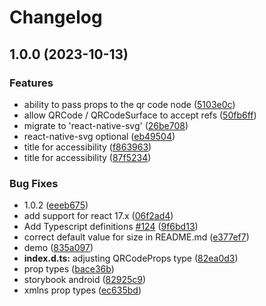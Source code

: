 # Changelog

## 1.0.0 (2023-10-13)


### Features

* ability to pass props to the qr code node ([5103e0c](https://github.com/rosskhanas/react-qr-code/commit/5103e0caa5e49f011fa68ddc01f9a156da6fcc84))
* allow QRCode / QRCodeSurface to accept refs ([50fb6ff](https://github.com/rosskhanas/react-qr-code/commit/50fb6ff09f22d2428be79f868032037433f767a8))
* migrate to 'react-native-svg' ([26be708](https://github.com/rosskhanas/react-qr-code/commit/26be70884b19f654c2caa442952d2692b35fc1b2))
* react-native-svg optional ([eb49504](https://github.com/rosskhanas/react-qr-code/commit/eb4950407cf887527552d52e10af130a46fcf43d))
* title for accessibility ([f863963](https://github.com/rosskhanas/react-qr-code/commit/f863963064d6f75068cb68ae7a5e4e3e6e0d61f5))
* title for accessibility ([87f5234](https://github.com/rosskhanas/react-qr-code/commit/87f5234f057b4c5f18b6e8a63464eb51accb2a28))


### Bug Fixes

* 1.0.2 ([eeeb675](https://github.com/rosskhanas/react-qr-code/commit/eeeb6754555e29c3b576a2c1a96b34057135dc1a))
* add support for react 17.x ([06f2ad4](https://github.com/rosskhanas/react-qr-code/commit/06f2ad4d57069a17c98ccb2524bc17dd04dd6dc7))
* Add Typescript definitions [#124](https://github.com/rosskhanas/react-qr-code/issues/124) ([9f6bd13](https://github.com/rosskhanas/react-qr-code/commit/9f6bd137ff2a9ae0691bbdb4e5411216f2bcdb64))
* correct default value for size in README.md ([e377ef7](https://github.com/rosskhanas/react-qr-code/commit/e377ef73dc90f80cde3cffbb8c5fa03d7aa1e1a6))
* demo ([835a097](https://github.com/rosskhanas/react-qr-code/commit/835a097cae0a64ba389490e9e14be63ff30f0271))
* **index.d.ts:** adjusting QRCodeProps type ([82ea0d3](https://github.com/rosskhanas/react-qr-code/commit/82ea0d3cd2daeba4de8193f13a8e2c3853ab006e))
* prop types ([bace36b](https://github.com/rosskhanas/react-qr-code/commit/bace36b71c575a22af1255d0d215e45433e01403))
* storybook android ([82925c9](https://github.com/rosskhanas/react-qr-code/commit/82925c92be16afc02c4bc2f0738d7e2da9bc260c))
* xmlns prop types ([ec635bd](https://github.com/rosskhanas/react-qr-code/commit/ec635bd875cd3919f7e5cf8b831ba18942248e7c))

